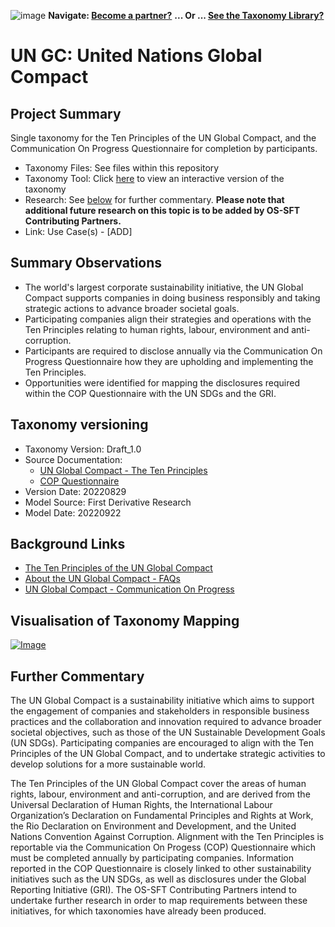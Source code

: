 ![image](https://user-images.githubusercontent.com/112073913/188821900-0c411acf-fbdd-4163-adc9-3ba4e2be78df.png)
**Navigate: [Become a partner?](https://github.com/OS-SFT/l6l-PARTNERS)**
**... Or ... [See the Taxonomy Library?](https://github.com/orgs/OS-SFT/projects/2)**

# UN GC: United Nations Global Compact

## Project Summary
Single taxonomy for the Ten Principles of the UN Global Compact, and the Communication On Progress Questionnaire for completion by participants.

- Taxonomy Files: See files within this repository
- Taxonomy Tool: Click [here](https://os-sft.solidatus.com/viewer/share/f5Kvmh4rbMCnNxHoHz6LVrMSToLKbF1s) to view an interactive version of the taxonomy
- Research: See [below](https://github.com/FD-SustainableFinance/Taxonomy-Mappings-Library/blob/main/Single%20Taxonomies/UN%20GC/README.md#further-commentary) for further commentary. **Please note that additional future research on this topic is to be added by OS-SFT Contributing Partners.**
- Link: Use Case(s) - [ADD]

## Summary Observations

- The world's largest corporate sustainability initiative, the UN Global Compact supports companies in doing business responsibly and taking strategic actions to advance broader societal goals.
- Participating companies align their strategies and operations with the Ten Principles relating to human rights, labour, environment and anti-corruption.
- Participants are required to disclose annually via the Communication On Progress Questionnaire how they are upholding and implementing the Ten Principles.
- Opportunities were identified for mapping the disclosures required within the COP Questionnaire with the UN SDGs and the GRI.

## Taxonomy versioning
- Taxonomy Version: Draft_1.0
- Source Documentation:
  - [UN Global Compact - The Ten Principles](https://www.unglobalcompact.org/what-is-gc/mission/principles)
  - [COP Questionnaire](https://info.unglobalcompact.org/l/591891/2022-08-29/4w8gxm/591891/1661791071qGYEzIbH/UNGC_CoP_Questionnaire_08_29_2022.pdf)
- Version Date: 20220829
- Model Source: First Derivative Research
- Model Date: 20220922

## Background Links
- [The Ten Principles of the UN Global Compact](https://www.unglobalcompact.org/what-is-gc/mission/principles)
- [About the UN Global Compact - FAQs](https://www.unglobalcompact.org/about/faq)
- [UN Global Compact - Communication On Progress](https://www.unglobalcompact.org/participation/report/cop)

## Visualisation of Taxonomy Mapping

[![Image](https://user-images.githubusercontent.com/112079442/191766319-8bbcb7e9-8c56-4649-94e3-f89150b3882f.png "Click to open interactive Taxonomy Tool")](https://os-sft.solidatus.com/viewer/share/f5Kvmh4rbMCnNxHoHz6LVrMSToLKbF1s)

## Further Commentary

The UN Global Compact is a sustainability initiative which aims to support the engagement of companies and stakeholders in responsible business practices and the collaboration and innovation required to advance broader societal objectives, such as those of the UN Sustainable Development Goals (UN SDGs). Participating companies are encouraged to align with the Ten Principles of the UN Global Compact, and to undertake strategic activities to develop solutions for a more sustainable world.

The Ten Principles of the UN Global Compact cover the areas of human rights, labour, environment and anti-corruption, and are derived from the Universal Declaration of Human Rights, the International Labour Organization’s Declaration on Fundamental Principles and Rights at Work, the Rio Declaration on Environment and Development, and the United Nations Convention Against Corruption. Alignment with the Ten Principles is reportable via the Communication On Progess (COP) Questionnaire which must be completed annually by participating companies. Information reported in the COP Questionnaire is closely linked to other sustainability initiatives such as the UN SDGs, as well as disclosures under the Global Reporting Initiative (GRI). The OS-SFT Contributing Partners intend to undertake further research in order to map requirements between these initiatives, for which taxonomies have already been produced.
